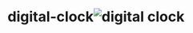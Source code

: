 # digital-clock![digital clock](https://user-images.githubusercontent.com/31365027/176672470-79930be6-e435-4839-a48e-78347f3890f4.PNG)
